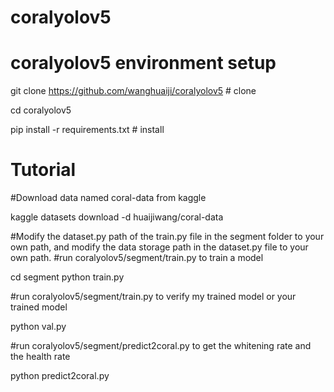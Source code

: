 # coralyolov5
# coralyolov5 environment setup
git clone https://github.com/wanghuaiji/coralyolov5 # clone 

cd coralyolov5 

pip install -r requirements.txt # install
# Tutorial
#Download data named coral-data from kaggle

kaggle datasets download -d huaijiwang/coral-data

#Modify the dataset.py path of the train.py file in the segment folder to your own path, and modify the data storage path in the dataset.py file to your own path.
#run coralyolov5/segment/train.py to train a model

cd segment python train.py

#run coralyolov5/segment/train.py to verify my trained model or your trained model

python val.py

#run coralyolov5/segment/predict2coral.py to get the whitening rate and the health rate

python predict2coral.py
